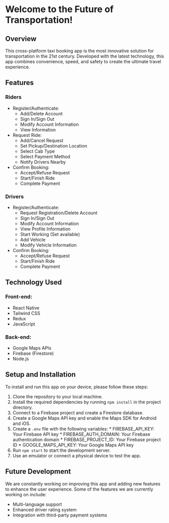 # Welcome to the Future of Transportation!

## Overview
This cross-platform taxi booking app is the most innovative solution for transportation in the 21st century. Developed with the latest technology, this app combines convenience, speed, and safety to create the ultimate travel experience.

## Features
### Riders
- Register/Authenticate:
  - Add/Delete Account
  - Sign In/Sign Out
  - Modify Account Information
  - View Information
- Request Ride:
  - Add/Cancel Request
  - Set Pickup/Destination Location
  - Select Cab Type
  - Select Payment Method
  - Notify Drivers Nearby
- Confirm Booking:
  - Accept/Refuse Request
  - Start/Finish Ride
  - Complete Payment

### Drivers
- Register/Authenticate:
  - Request Registration/Delete Account
  - Sign In/Sign Out
  - Modify Account Information
  - View Profile Information
  - Start Working (Set available)
  - Add Vehicle
  - Modify Vehicle Information
- Confirm Booking:
  - Accept/Refuse Request
  - Start/Finish Ride
  - Complete Payment

## Technology Used
### Front-end:
- React Native
- Tailwind CSS
- Redux
- JavaScript

### Back-end:
- Google Maps APIs
- Firebase (Firestore)
- Node.js

## Setup and Installation
To install and run this app on your device, please follow these steps:

1. Clone the repository to your local machine.
2. Install the required dependencies by running `npm install` in the project directory.
3. Connect to a Firebase project and create a Firestore database.
4. Create a Google Maps API key and enable the Maps SDK for Android and iOS.
5. Create a `.env` file with the following variables:
                * FIREBASE_API_KEY: Your Firebase API key
                * FIREBASE_AUTH_DOMAIN: Your Firebase authentication domain
                * FIREBASE_PROJECT_ID: Your Firebase project ID
                * GOOGLE_MAPS_API_KEY: Your Google Maps API key
6. Run `npm start` to start the development server.
7. Use an emulator or connect a physical device to test the app.

## Future Development
We are constantly working on improving this app and adding new features to enhance the user experience. Some of the features we are currently working on include:

- Multi-language support
- Enhanced driver rating system
- Integration with third-party payment systems

